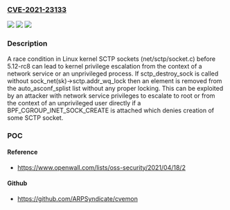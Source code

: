 ### [CVE-2021-23133](https://cve.mitre.org/cgi-bin/cvename.cgi?name=CVE-2021-23133)
![](https://img.shields.io/static/v1?label=Product&message=Linux%20Kernel&color=blue)
![](https://img.shields.io/static/v1?label=Version&message=%3C%205.12-rc8%20&color=brighgreen)
![](https://img.shields.io/static/v1?label=Vulnerability&message=CWE-362%20Race%20Condition%20(Concurrent%20Execution%20using%20Shared%20Resource%20with%20Improper%20Synchronization)&color=brighgreen)

### Description

A race condition in Linux kernel SCTP sockets (net/sctp/socket.c) before 5.12-rc8 can lead to kernel privilege escalation from the context of a network service or an unprivileged process. If sctp_destroy_sock is called without sock_net(sk)->sctp.addr_wq_lock then an element is removed from the auto_asconf_splist list without any proper locking. This can be exploited by an attacker with network service privileges to escalate to root or from the context of an unprivileged user directly if a BPF_CGROUP_INET_SOCK_CREATE is attached which denies creation of some SCTP socket.

### POC

#### Reference
- https://www.openwall.com/lists/oss-security/2021/04/18/2

#### Github
- https://github.com/ARPSyndicate/cvemon

